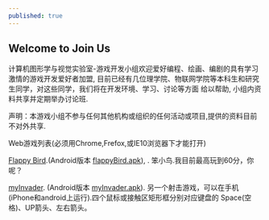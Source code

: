 ```yaml
---
published: true
---
```


## Welcome to Join Us

  计算机图形学与视觉实验室-游戏开发小组欢迎爱好编程、绘画、编剧的具有学习激情的游戏开发爱好者加盟,
  目前已经有几位理学院、物联网学院等本科生和研究生同学，对这些同学，我们将在开发环境、学习、讨论等方面
  给以帮助, 小组内资料共享并定期举办讨论班.
  
  声明：本游戏小组不参与任何其他机构或组织的任何活动或项目,提供的资料目前不对外共享.
  
  Web游戏列表(必须用Chrome,Frefox,或IE10浏览器下才能打开)
  
  [Flappy Bird](http://games.hwdong.com/flappyBird/).(Android版本 [flappyBird.apk](http://games.hwdong.com/flappyBird.apk)), . 笨小鸟.我目前最高玩到60分，你呢？
  
   [myInvader](http://games.hwdong.com/myInvader/). (Android版本 [myInvader.apk](http://games.hwdong.com/myInvader.apk)). 另一个射击游戏，可以在手机(iPhone和android上运行).四个鼠标或接触区矩形框分别对应键盘的 Space(空格)、UP箭头、左右箭头。